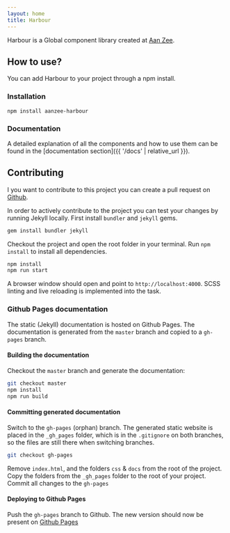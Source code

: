 ```yaml
---
layout: home
title: Harbour
---
```

Harbour is a Global component library created at [Aan Zee](https://www.aanzee.nl).

## How to use?

You can add Harbour to your project through a npm install.

### Installation
```
npm install aanzee-harbour
```

### Documentation
A detailed explanation of all the components and how to use them can be found in the [documentation section]({{ '/docs' | relative_url }}).

## Contributing
I you want to contribute to this project you can create a pull request on [Github](https://github.com/AanZee/harbour).

In order to actively contribute to the project you can test your changes by running Jekyll locally.
First install `bundler` and `jekyll` gems.

```bash
gem install bundler jekyll
```

Checkout the project and open the root folder in your terminal. Run `npm install` to install all dependencies.

```bash
npm install
npm run start
```

A browser window should open and point to `http://localhost:4000`. SCSS linting and live reloading is implemented into the task.

### Github Pages documentation
The static (Jekyll) documentation is hosted on Github Pages. The documentation is generated from the `master` branch and copied to a `gh-pages` branch.

#### Building the documentation
Checkout the `master` branch and generate the documentation:
```bash
git checkout master
npm install
npm run build
```

#### Committing generated documentation
Switch to the `gh-pages` (orphan) branch. The generated static website is placed in the `_gh_pages` folder, which is in the `.gitignore` on both branches, so the files are still there when switching branches.
```bash
git checkout gh-pages
```

Remove `index.html`, and the folders `css` & `docs` from the root of the project. Copy the folders from the `_gh_pages` folder to the root of your project. Commit all changes to the `gh-pages` 

#### Deploying to Github Pages
Push the `gh-pages` branch to Github. The new version should now be present on [Github Pages](https://aanzee.github.io/harbour)
